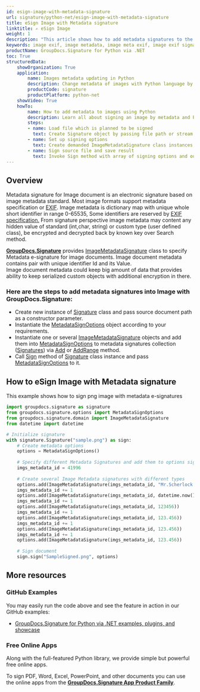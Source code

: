 ```yaml
---
id: esign-image-with-metadata-signature
url: signature/python-net/esign-image-with-metadata-signature
title: eSign Image with Metadata signature
linktitle: ✍️ eSign Image
weight: 1
description: "This article shows how to add metadata signatures to the image exif metadata layer with various data types"
keywords: image exif, image metadata, image meta exif, image exif signature
productName: GroupDocs.Signature for Python via .NET
toc: True
structuredData:
    showOrganization: True
    application:    
        name: Images metadata updating in Python    
        description: Change metadata of images with Python language by GroupDocs.Signature for Python via .NET APIs
        productCode: signature
        productPlatform: python-net 
    showVideo: True
    howTo:
        name: How to add metadata to images using Python 
        description: Learn all about signing an image by metadata and Python
        steps:
        - name: Load file which is planned to be signed
          text: Create Signature object by passing file path or stream as a constructor parameter.
        - name: Set up signing options 
          text: Create demanded ImageMetadataSignature class instances and add them to array.
        - name: Sign source file and save result 
          text: Invoke Sign method with array of signing options and output file path or stream.
---
```

## Overview 
Metadata signature for Image document is an electronic signature based on image metadata standard. Most image formats support metadata specification or [EXIF](https://en.wikipedia.org/wiki/Exif). Image metadata is dictionary map with unique whole short identifier in range 0-65535, Some identifiers are reserved by [EXIF specification.](https://www.exiv2.org/tags.html) From signature perspective image metadata may content any hidden value of standard (int,char, string) or custom type (user defined class), be encrypted and decrypted back by known key over Search method.

[**GroupDocs.Signature**](https://products.groupdocs.com/signature/python-net) provides [ImageMetadataSignature](https://reference.groupdocs.com/signature/python-net/groupdocs.signature.domain/imagemetadatasignature) class to specify Metadata e-signature for image documents. Image document metadata contains pair with unique identifier Id and its Value.  
Image document metadata could keep big amount of data that provides ability to keep serialized custom objects with additional encryption in there.

### Here are the steps to add metadata signatures into Image with GroupDocs.Signature:

* Create new instance of [Signature](https://reference.groupdocs.com/signature/python-net/groupdocs.signature/signature) class and pass source document path as a constructor parameter.
* Instantiate the [MetadataSignOptions](https://reference.groupdocs.com/signature/python-net/groupdocs.signature.options/metadatasignoptions) object according to your requirements.
* Instantiate one or several [ImageMetadataSignature](https://reference.groupdocs.com/signature/python-net/groupdocs.signature.domain/imagemetadatasignature) objects and add them into [MetadataSignOptions](https://reference.groupdocs.com/signature/python-net/groupdocs.signature.options/metadatasignoptions) to metadata signatures collection ([Signatures](https://reference.groupdocs.com/signature/python-net/groupdocs.signature.options/metadatasignoptions/signatures)) via [Add](https://reference.groupdocs.com/signature/python-net/groupdocs.signature.domain/metadatasignaturecollection/add) or [AddRange](https://reference.groupdocs.com/signature/python-net/groupdocs.signature.domain/metadatasignaturecollection/addrange) method.
* Call [Sign](https://reference.groupdocs.com/signature/python-net/groupdocs.signature/signature/sign/) method of [Signature](https://reference.groupdocs.com/signature/python-net/groupdocs.signature/signature) class instance and pass [MetadataSignOptions](https://reference.groupdocs.com/signature/python-net/groupdocs.signature.options/metadatasignoptions) to it.

## How to eSign Image with Metadata signature

This example shows how to sign png image with metadata e-signatures

```python
import groupdocs.signature as signature
from groupdocs.signature.options import MetadataSignOptions
from groupdocs.signature.domain import ImageMetadataSignature
from datetime import datetime

# Initialize signature
with signature.Signature("sample.png") as sign:
    # Create metadata options
    options = MetadataSignOptions()
    
    # Specify different Metadata Signatures and add them to options signature collection
    imgs_metadata_id = 41996
    
    # Create several Image Metadata signatures with different types
    options.add(ImageMetadataSignature(imgs_metadata_id, "Mr.Scherlock Holmes"))  # String value
    imgs_metadata_id += 1
    options.add(ImageMetadataSignature(imgs_metadata_id, datetime.now()))         # Date Time value
    imgs_metadata_id += 1
    options.add(ImageMetadataSignature(imgs_metadata_id, 123456))                 # Integer value
    imgs_metadata_id += 1
    options.add(ImageMetadataSignature(imgs_metadata_id, 123.456))                # Double value
    imgs_metadata_id += 1
    options.add(ImageMetadataSignature(imgs_metadata_id, 123.456))                # Decimal value
    imgs_metadata_id += 1
    options.add(ImageMetadataSignature(imgs_metadata_id, 123.456))                # Float value
    
    # Sign document
    sign.sign("SampleSigned.png", options)
```

## More resources

### GitHub Examples

You may easily run the code above and see the feature in action in our GitHub examples:

* [GroupDocs.Signature for Python via .NET examples, plugins, and showcase](https://github.com/groupdocs-signature/GroupDocs.Signature-for-Python-via-.NET)

### Free Online Apps

Along with the full-featured Python library, we provide simple but powerful free online apps.

To sign PDF, Word, Excel, PowerPoint, and other documents you can use the online apps from the **[GroupDocs.Signature App Product Family](https://products.groupdocs.app/signature/family)**.
